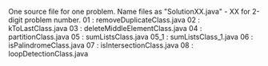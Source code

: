 One source file for one problem.
Name files as "SolutionXX.java" - XX for 2-digit problem number.
01		: removeDuplicateClass.java
02		: kToLastClass.java
03		: deleteMiddleElementClass.java
04		: partitionClass.java
05		: sumListsClass.java
05_1	: sumListsClass_1.java
06		: isPalindromeClass.java
07		: isIntersectionClass.java
08		: loopDetectionClass.java